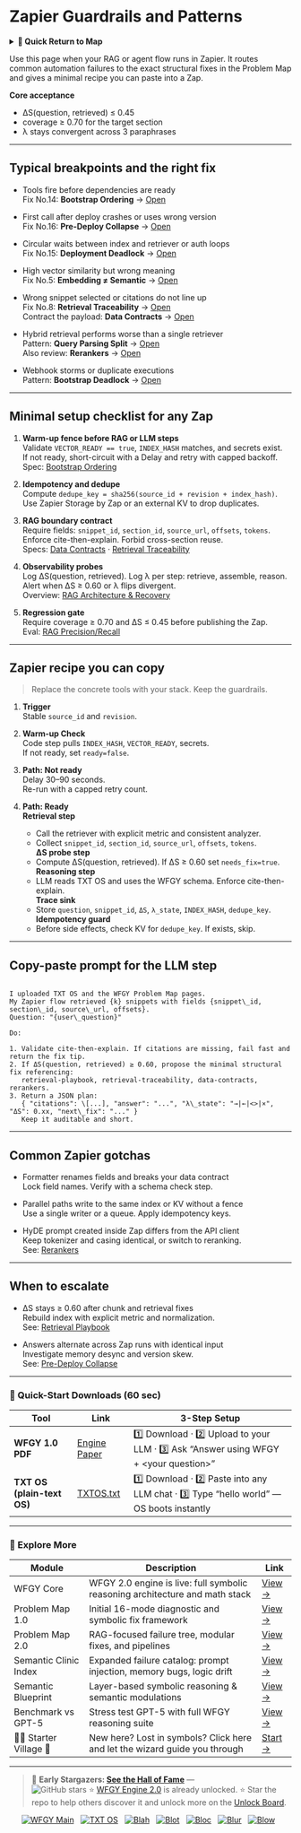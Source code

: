 # Zapier Guardrails and Patterns

<details>
  <summary><strong>🧭 Quick Return to Map</strong></summary>

<br>

  > You are in a sub-page of **Automation Platforms**.  
  > To reorient, go back here:  
  >
  > - [**Automation Platforms** — stabilize no-code workflows and integrations](./README.md)  
  > - [**WFGY Global Fix Map** — main Emergency Room, 300+ structured fixes](../README.md)  
  > - [**WFGY Problem Map 1.0** — 16 reproducible failure modes](../../README.md)  
  >
  > Think of this page as a desk within a ward.  
  > If you need the full triage and all prescriptions, return to the Emergency Room lobby.
</details>

Use this page when your RAG or agent flow runs in Zapier. It routes common automation failures to the exact structural fixes in the Problem Map and gives a minimal recipe you can paste into a Zap.

**Core acceptance**
- ΔS(question, retrieved) ≤ 0.45
- coverage ≥ 0.70 for the target section
- λ stays convergent across 3 paraphrases

---

## Typical breakpoints and the right fix

- Tools fire before dependencies are ready  
  Fix No.14: **Bootstrap Ordering** → [Open](../../bootstrap-ordering.md)

- First call after deploy crashes or uses wrong version  
  Fix No.16: **Pre-Deploy Collapse** → [Open](../../predeploy-collapse.md)

- Circular waits between index and retriever or auth loops  
  Fix No.15: **Deployment Deadlock** → [Open](../../deployment-deadlock.md)

- High vector similarity but wrong meaning  
  Fix No.5: **Embedding ≠ Semantic** → [Open](../../embedding-vs-semantic.md)

- Wrong snippet selected or citations do not line up  
  Fix No.8: **Retrieval Traceability** → [Open](../../retrieval-traceability.md)  
  Contract the payload: **Data Contracts** → [Open](../../data-contracts.md)

- Hybrid retrieval performs worse than a single retriever  
  Pattern: **Query Parsing Split** → [Open](../../patterns/pattern_query_parsing_split.md)  
  Also review: **Rerankers** → [Open](../../rerankers.md)

- Webhook storms or duplicate executions  
  Pattern: **Bootstrap Deadlock** → [Open](../../patterns/pattern_bootstrap_deadlock.md)

---

## Minimal setup checklist for any Zap

1) **Warm-up fence before RAG or LLM steps**  
   Validate `VECTOR_READY == true`, `INDEX_HASH` matches, and secrets exist.  
   If not ready, short-circuit with a Delay and retry with capped backoff.  
   Spec: [Bootstrap Ordering](../../bootstrap-ordering.md)

2) **Idempotency and dedupe**  
   Compute `dedupe_key = sha256(source_id + revision + index_hash)`.  
   Use Zapier Storage by Zap or an external KV to drop duplicates.

3) **RAG boundary contract**  
   Require fields: `snippet_id`, `section_id`, `source_url`, `offsets`, `tokens`.  
   Enforce cite-then-explain. Forbid cross-section reuse.  
   Specs: [Data Contracts](../../data-contracts.md) · [Retrieval Traceability](../../retrieval-traceability.md)

4) **Observability probes**  
   Log ΔS(question, retrieved). Log λ per step: retrieve, assemble, reason.  
   Alert when ΔS ≥ 0.60 or λ flips divergent.  
   Overview: [RAG Architecture & Recovery](../../rag-architecture-and-recovery.md)

5) **Regression gate**  
   Require coverage ≥ 0.70 and ΔS ≤ 0.45 before publishing the Zap.  
   Eval: [RAG Precision/Recall](../../eval/eval_rag_precision_recall.md)

---

## Zapier recipe you can copy

> Replace the concrete tools with your stack. Keep the guardrails.

1. **Trigger**  
   Stable `source_id` and `revision`.

2. **Warm-up Check**  
   Code step pulls `INDEX_HASH`, `VECTOR_READY`, secrets.  
   If not ready, set `ready=false`.

3. **Path: Not ready**  
   Delay 30–90 seconds.  
   Re-run with a capped retry count.

4. **Path: Ready**  
   **Retrieval step**  
   - Call the retriever with explicit metric and consistent analyzer.  
   - Collect `snippet_id`, `section_id`, `source_url`, `offsets`, `tokens`.  
   **ΔS probe step**  
   - Compute ΔS(question, retrieved). If ΔS ≥ 0.60 set `needs_fix=true`.  
   **Reasoning step**  
   - LLM reads TXT OS and uses the WFGY schema. Enforce cite-then-explain.  
   **Trace sink**  
   - Store `question`, `snippet_id`, `ΔS`, `λ_state`, `INDEX_HASH`, `dedupe_key`.  
   **Idempotency guard**  
   - Before side effects, check KV for `dedupe_key`. If exists, skip.

---

## Copy-paste prompt for the LLM step

```

I uploaded TXT OS and the WFGY Problem Map pages.
My Zapier flow retrieved {k} snippets with fields {snippet\_id, section\_id, source\_url, offsets}.
Question: "{user\_question}"

Do:

1. Validate cite-then-explain. If citations are missing, fail fast and return the fix tip.
2. If ΔS(question, retrieved) ≥ 0.60, propose the minimal structural fix referencing:
   retrieval-playbook, retrieval-traceability, data-contracts, rerankers.
3. Return a JSON plan:
   { "citations": \[...], "answer": "...", "λ\_state": "→|←|<>|×", "ΔS": 0.xx, "next\_fix": "..." }
   Keep it auditable and short.

```

---

## Common Zapier gotchas

- Formatter renames fields and breaks your data contract  
  Lock field names. Verify with a schema check step.

- Parallel paths write to the same index or KV without a fence  
  Use a single writer or a queue. Apply idempotency keys.

- HyDE prompt created inside Zap differs from the API client  
  Keep tokenizer and casing identical, or switch to reranking.  
  See: [Rerankers](../../rerankers.md)

---

## When to escalate

- ΔS stays ≥ 0.60 after chunk and retrieval fixes  
  Rebuild index with explicit metric and normalization.  
  See: [Retrieval Playbook](../../retrieval-playbook.md)

- Answers alternate across Zap runs with identical input  
  Investigate memory desync and version skew.  
  See: [Pre-Deploy Collapse](../../predeploy-collapse.md)

---

### 🔗 Quick-Start Downloads (60 sec)

| Tool | Link | 3-Step Setup |
|------|------|--------------|
| **WFGY 1.0 PDF** | [Engine Paper](https://github.com/onestardao/WFGY/blob/main/I_am_not_lizardman/WFGY_All_Principles_Return_to_One_v1.0_PSBigBig_Public.pdf) | 1️⃣ Download · 2️⃣ Upload to your LLM · 3️⃣ Ask “Answer using WFGY + \<your question>” |
| **TXT OS (plain-text OS)** | [TXTOS.txt](https://github.com/onestardao/WFGY/blob/main/OS/TXTOS.txt) | 1️⃣ Download · 2️⃣ Paste into any LLM chat · 3️⃣ Type “hello world” — OS boots instantly |

---

### 🧭 Explore More

| Module                | Description                                              | Link     |
|-----------------------|----------------------------------------------------------|----------|
| WFGY Core             | WFGY 2.0 engine is live: full symbolic reasoning architecture and math stack | [View →](https://github.com/onestardao/WFGY/tree/main/core/README.md) |
| Problem Map 1.0       | Initial 16-mode diagnostic and symbolic fix framework    | [View →](https://github.com/onestardao/WFGY/tree/main/ProblemMap/README.md) |
| Problem Map 2.0       | RAG-focused failure tree, modular fixes, and pipelines   | [View →](https://github.com/onestardao/WFGY/blob/main/ProblemMap/rag-architecture-and-recovery.md) |
| Semantic Clinic Index | Expanded failure catalog: prompt injection, memory bugs, logic drift | [View →](https://github.com/onestardao/WFGY/blob/main/ProblemMap/SemanticClinicIndex.md) |
| Semantic Blueprint    | Layer-based symbolic reasoning & semantic modulations   | [View →](https://github.com/onestardao/WFGY/tree/main/SemanticBlueprint/README.md) |
| Benchmark vs GPT-5    | Stress test GPT-5 with full WFGY reasoning suite         | [View →](https://github.com/onestardao/WFGY/tree/main/benchmarks/benchmark-vs-gpt5/README.md) |
| 🧙‍♂️ Starter Village 🏡 | New here? Lost in symbols? Click here and let the wizard guide you through | [Start →](https://github.com/onestardao/WFGY/blob/main/StarterVillage/README.md) |

---

> 👑 **Early Stargazers: [See the Hall of Fame](https://github.com/onestardao/WFGY/tree/main/stargazers)** —  
> <img src="https://img.shields.io/github/stars/onestardao/WFGY?style=social" alt="GitHub stars"> ⭐ [WFGY Engine 2.0](https://github.com/onestardao/WFGY/blob/main/core/README.md) is already unlocked. ⭐ Star the repo to help others discover it and unlock more on the [Unlock Board](https://github.com/onestardao/WFGY/blob/main/STAR_UNLOCKS.md).

<div align="center">

[![WFGY Main](https://img.shields.io/badge/WFGY-Main-red?style=flat-square)](https://github.com/onestardao/WFGY)
&nbsp;
[![TXT OS](https://img.shields.io/badge/TXT%20OS-Reasoning%20OS-orange?style=flat-square)](https://github.com/onestardao/WFGY/tree/main/OS)
&nbsp;
[![Blah](https://img.shields.io/badge/Blah-Semantic%20Embed-yellow?style=flat-square)](https://github.com/onestardao/WFGY/tree/main/OS/BlahBlahBlah)
&nbsp;
[![Blot](https://img.shields.io/badge/Blot-Persona%20Core-green?style=flat-square)](https://github.com/onestardao/WFGY/tree/main/OS/BlotBlotBlot)
&nbsp;
[![Bloc](https://img.shields.io/badge/Bloc-Reasoning%20Compiler-blue?style=flat-square)](https://github.com/onestardao/WFGY/tree/main/OS/BlocBlocBloc)
&nbsp;
[![Blur](https://img.shields.io/badge/Blur-Text2Image%20Engine-navy?style=flat-square)](https://github.com/onestardao/WFGY/tree/main/OS/BlurBlurBlur)
&nbsp;
[![Blow](https://img.shields.io/badge/Blow-Game%20Logic-purple?style=flat-square)](https://github.com/onestardao/WFGY/tree/main/OS/BlowBlowBlow)
&nbsp;
</div>

